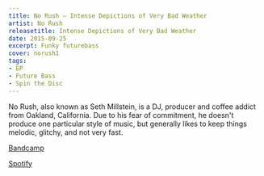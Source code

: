 ```yaml
---
title: No Rush — Intense Depictions of Very Bad Weather
artist: No Rush
releasetitle: Intense Depictions of Very Bad Weather
date: 2015-09-25
excerpt: Funky futurebass
cover: norush1
tags:
- EP
- Future Bass
- Spin the Disc
---
```



No Rush, also known as Seth Millstein, is a DJ, producer and coffee addict from Oakland, California. Due to his fear of commitment, he doesn't produce one particular style of music, but generally likes to keep things melodic, glitchy, and not very fast. 

[Bandcamp](https://spinthedisc.bandcamp.com/album/intense-depictions-of-very-bad-weather)

[Spotify](https://open.spotify.com/album/4XpbQ9n7tEY468BDbtYfmG)